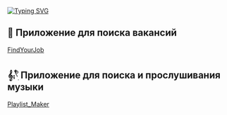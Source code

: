 [![Typing SVG](https://readme-typing-svg.herokuapp.com?color=%2336BCF7&lines=Добро+пожаловать+!!!+👋)](https://git.io/typing-svg)

## 💼 Приложение для поиска вакансий
[FindYourJob](https://github.com/SerjePerm/FindYourJob)


## 𝄞⨾𓍢ִ໋ Приложение для поиска и прослушивания музыки
[Playlist_Maker](https://github.com/SerjePerm/Playlist_Maker)
